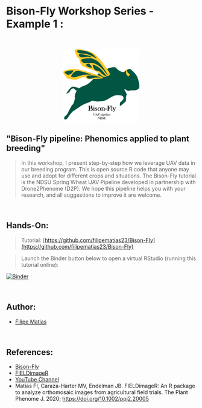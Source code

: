 # Bison-Fly Workshop Series - Example 1 : 

<br />

<p align="center">
<a href="https://github.com/filipematias23/Bison-Fly"><img src="https://raw.githubusercontent.com/filipematias23/images/master/readme/BisonFly.jpg" width=40% height=40% title="Watch the video"></a>
</p>

## "Bison-Fly pipeline: Phenomics applied to plant breeding"

> In this workshop, I present step-by-step how we leverage UAV data in our breeding program. This is open source R code that anyone may use and adopt for different crops and situations. The Bison-Fly tutorial is the NDSU Spring Wheat UAV Pipeline developed in partnership with Drone2Phenome (D2P). We hope this pipeline helps you with your research, and all suggestions to improve it are welcome. 

<br />

## Hands-On:

> Tutorial: [https://github.com/filipematias23/Bison-Fly](https://github.com/filipematias23/Bison-Fly)

> Launch the Binder button below to open a virtual RStudio (running this tutorial online):

[![Binder](https://mybinder.org/badge_logo.svg)](https://mybinder.org/v2/gh/filipematias23/Bison-Fly_Workshop_01/main?urlpath=rstudio)

<br />

## Author: 
* [Filipe Matias](https://github.com/filipematias23)

<br />

## References:
* [Bison-Fly](https://github.com/filipematias23/Bison-Fly)
* [FIELDimageR](https://github.com/OpenDroneMap/FIELDimageR)
* [YouTube Channel](https://www.youtube.com/channel/UCeOLCtHrnh2tOosDdRobe8g?view_as=subscriber)
* Matias FI, Caraza-Harter MV, Endelman JB. FIELDimageR: An R package to analyze orthomosaic images from agricultural field trials. The Plant Phenome J. 2020; https://doi.org/10.1002/ppj2.20005


